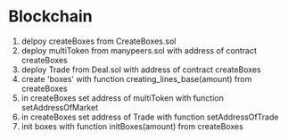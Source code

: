 # Blockchain

1) delpoy createBoxes from CreateBoxes.sol
2) deploy multiToken from manypeers.sol with address of contract createBoxes
3) deploy Trade from Deal.sol with address of contract createBoxes
4) create 'boxes' with function creating_lines_base(amount) from createBoxes
5) in createBoxes set address of multiToken with function setAddressOfMarket
6) in createBoxes set address of Trade with function setAddressOfTrade
7) init boxes with function initBoxes(amount) from createBoxes

